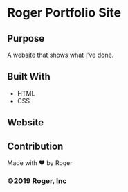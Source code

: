# Roger Portfolio Site

## Purpose
A website that shows what I've done. 

## Built With
* HTML
* CSS

## Website


## Contribution
Made with ❤️ by Roger

### ©️2019 Roger, Inc 
